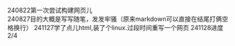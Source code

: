 240822第一次尝试构建网页儿  
240827目的大概是写写随笔，发发牢骚（原来markdown可以直接在结尾打俩空格换行）
241127学了点儿html,装了个linux.过段时间重写一个网页
241128进度2/4
